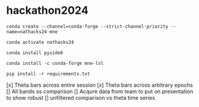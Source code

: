 # hackathon2024

```
conda create --channel=conda-forge --strict-channel-priority --name=nathacks24 mne
```

```
conda activate nathacks24
```

```
conda install pyside6
```
```
conda install -c conda-forge mne-lsl
```
```
pip install -r requirements.txt
```

[x] Theta bars across entire session
[x] Theta bars across arbitrary epochs
[] All bands ss comparison
[] Acqure data from team to put on presentation to show robust
[] unfiltered comparison vs theta time series
